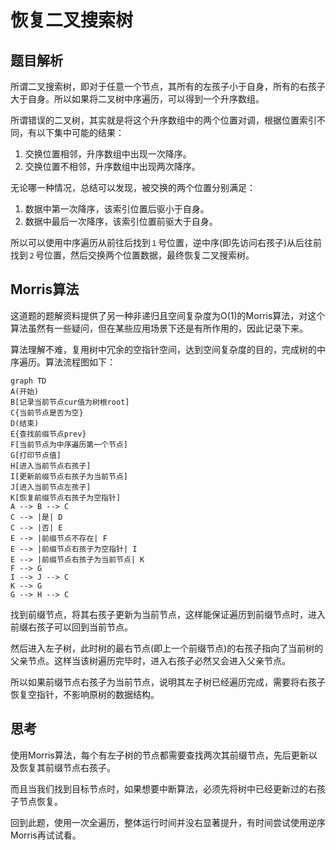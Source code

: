 # 恢复二叉搜索树

## 题目解析

所谓二叉搜索树，即对于任意一个节点，其所有的左孩子小于自身，所有的右孩子大于自身。所以如果将二叉树中序遍历，可以得到一个升序数组。

所谓错误的二叉树，其实就是将这个升序数组中的两个位置对调，根据位置索引不同，有以下集中可能的结果：

1. 交换位置相邻，升序数组中出现一次降序。
2. 交换位置不相邻，升序数组中出现两次降序。

无论哪一种情况，总结可以发现，被交换的两个位置分别满足：

1. 数据中第一次降序，该索引位置后驱小于自身。
2. 数据中最后一次降序，该索引位置前驱大于自身。

所以可以使用中序遍历从前往后找到`１`号位置，逆中序(即先访问右孩子)从后往前找到`２`号位置，然后交换两个位置数据，最终恢复二叉搜索树。

## Morris算法

这道题的题解资料提供了另一种非递归且空间复杂度为O(1)的Morris算法，对这个算法虽然有一些疑问，但在某些应用场景下还是有所作用的，因此记录下来。

算法理解不难，复用树中冗余的空指针空间，达到空间复杂度的目的，完成树的中序遍历。算法流程图如下：

```mermaid
graph TD
A(开始)
B[记录当前节点cur值为树根root]
C{当前节点是否为空}
D(结束)
E{查找前缀节点prev}
F[当前节点为中序遍历第一个节点]
G[打印节点值]
H[进入当前节点右孩子]
I[更新前缀节点右孩子为当前节点]
J[进入当前节点左孩子]
K[恢复前缀节点右孩子为空指针]
A --> B --> C
C --> |是| D
C --> |否| E
E --> |前缀节点不存在| F
E --> |前缀节点右孩子为空指针| I
E --> |前缀节点右孩子为当前节点| K
F --> G
I --> J --> C
K --> G 
G --> H --> C
```

找到前缀节点，将其右孩子更新为当前节点，这样能保证遍历到前缀节点时，进入前缀右孩子可以回到当前节点。

然后进入左子树，此时树的最右节点(即上一个前缀节点)的右孩子指向了当前树的父亲节点。这样当该树遍历完毕时，进入右孩子必然又会进入父亲节点。

所以如果前缀节点右孩子为当前节点，说明其左子树已经遍历完成，需要将右孩子恢复空指针，不影响原树的数据结构。

## 思考

使用Morris算法，每个有左子树的节点都需要查找两次其前缀节点，先后更新以及恢复其前缀节点右孩子。

而且当我们找到目标节点时，如果想要中断算法，必须先将树中已经更新过的右孩子节点恢复。

回到此题，使用一次全遍历，整体运行时间并没右显著提升，有时间尝试使用逆序Morris再试试看。